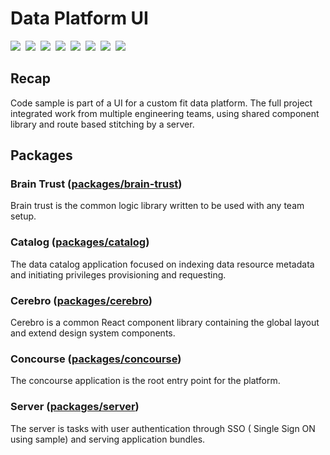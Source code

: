 # Data Platform UI
 
<p>
  <img style="margin-right: 4px" src="https://img.shields.io/badge/node.js-6DA55F?style=for-the-badge&logo=node.js&logoColor=white"/>
  <img style="margin-right: 4px"  src="https://img.shields.io/badge/typescript-%23007ACC.svg?style=for-the-badge&logo=typescript&logoColor=white" />
  <img style="margin-right: 4px" src="https://img.shields.io/badge/react-%2320232a.svg?style=for-the-badge&logo=react&logoColor=%2361DAFB" />
  <img style="margin-right: 4px" src="https://img.shields.io/badge/redux-%23593d88.svg?style=for-the-badge&logo=redux&logoColor=white"/>
  <img style="margin-right: 4px" src="https://img.shields.io/badge/React_Router-CA4245?style=for-the-badge&logo=react-router&logoColor=white" />
  <img style="margin-right: 4px" src="https://img.shields.io/badge/webpack-%238DD6F9.svg?style=for-the-badge&logo=webpack&logoColor=black"/>
  <img style="margin-right: 4px" src="https://img.shields.io/badge/-GraphQL-E10098?style=for-the-badge&logo=graphql&logoColor=white"/>
  <img src="https://img.shields.io/badge/styled--components-DB7093?style=for-the-badge&logo=styled-components&logoColor=white"/>
</p>



## Recap
 

Code sample is part of a UI for a custom fit data platform. The full project integrated work from multiple engineering teams, using shared component library and route based stitching by a server.


## Packages


### Brain Trust (<a href="packages/brain-trust">packages/brain-trust</a>)

Brain trust is the common logic library written to be used with any team setup.


### Catalog (<a href="packages/catalog">packages/catalog</a>)

The data catalog application focused on indexing data resource metadata and initiating privileges provisioning and requesting.

### Cerebro (<a href="packages/cerebro">packages/cerebro</a>)

Cerebro is a common React component library containing the global layout and extend design system components.


### Concourse (<a href="packages/concourse">packages/concourse</a>)

The concourse application is the root entry point for the platform. 

### Server (<a href="packages/server">packages/server</a>)

The server is tasks with user authentication through SSO ( Single Sign ON using sample) and serving application bundles.


